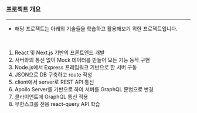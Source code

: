 ### 프로젝트 개요

---

- 해당 프로젝트는 아래의 기술들을 학습하고 활용해보기 위한 프로젝트입니다.

<br>

1. React 및 Next.js 기반의 프론트엔드 개발
2. 서버와의 통신 없이 Mock 데이터를 만들어 모든 기능 동작 구현
3. Node.js에서 Express 프레임워크 기반으로 한 서버 구동
4. JSON으로 DB 구축하고 route 작성
5. client에서 server로 REST API 통신
6. Apollo Server를 기반으로 하여 서버를 GraphQL 문법으로 변경
7. 클라이언트에 GraphQL 통신 적용
8. 무한스크롤 전용 react-query API 학습
